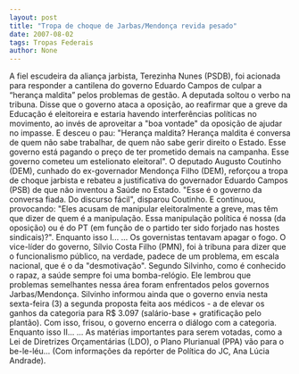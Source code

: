```yaml
---
layout: post
title: "Tropa de choque de Jarbas/Mendonça revida pesado"
date: 2007-08-02
tags: Tropas Federais
author: None
---
```

A fiel escudeira da alian&ccedil;a jarbista, Terezinha Nunes (PSDB), foi acionada para responder a cantilena do governo Eduardo Campos de culpar a &ldquo;heran&ccedil;a maldita&rdquo; pelos problemas de gest&atilde;o. 
A deputada soltou o verbo na tribuna. Disse que o governo ataca a oposi&ccedil;&atilde;o, ao reafirmar que a greve da Educa&ccedil;&atilde;o &eacute; eleitoreira e estaria havendo interfer&ecirc;ncias pol&iacute;ticas no movimento, ao inv&eacute;s de aproveitar a &quot;boa vontade&quot; da oposi&ccedil;&atilde;o de ajudar no impasse. 
E desceu o pau: &quot;Heran&ccedil;a maldita? Heran&ccedil;a maldita &eacute; conversa de quem n&atilde;o sabe trabalhar, de quem n&atilde;o sabe gerir direito o Estado. Esse governo est&aacute; pagando o pre&ccedil;o de ter prometido demais na campanha. Esse governo cometeu um estelionato eleitoral&quot;. 
O deputado Augusto Coutinho (DEM), cunhado do ex-governador Mendon&ccedil;a Filho (DEM), refor&ccedil;ou a tropa de choque jarbista e rebateu a justificativa do governador Eduardo Campos (PSB) de que n&atilde;o inventou a Sa&uacute;de no Estado.
&quot;Esse &eacute; o governo da conversa fiada. Do discurso f&aacute;cil&quot;, disparou Coutinho. E continuou, provocando: &quot;Eles acusam de manipular eleitoralmente a greve, mas t&ecirc;m que dizer de quem &eacute; a manipula&ccedil;&atilde;o. Essa manipula&ccedil;&atilde;o pol&iacute;tica &eacute; nossa (da oposi&ccedil;&atilde;o) ou &eacute; do PT (em fun&ccedil;&atilde;o de o partido ter sido forjado nas hostes sindicais)?&quot;. 
Enquanto isso I...
... Os governistas tentavam apagar o fogo. O vice-l&iacute;der do governo, S&iacute;lvio Costa Filho (PMN), foi &agrave; tribuna para dizer que o funcionalismo p&uacute;blico, na verdade, padece de um problema, em escala nacional, que &eacute; o da &quot;desmotiva&ccedil;&atilde;o&quot;. Segundo Silvinho, como &eacute; conhecido o rapaz, a sa&uacute;de sempre foi uma bomba-rel&oacute;gio. Ele lembrou que problemas semelhantes nessa &aacute;rea foram enfrentados pelos governos Jarbas/Mendon&ccedil;a. 
Silvinho informou ainda que o governo envia nesta sexta-feira (3) a segunda proposta feita aos m&eacute;dicos - a de elevar os ganhos da categoria para R$ 3.097 (sal&aacute;rio-base + gratifica&ccedil;&atilde;o pelo plant&atilde;o). Com isso, frisou, o governo encerra o di&aacute;logo com a categoria.
Enquanto isso II...
... As mat&eacute;rias importantes para serem votadas, como a Lei de Diretrizes Or&ccedil;ament&aacute;rias (LDO), o Plano Plurianual (PPA) v&atilde;o para o be-le-l&eacute;u...
(Com informa&ccedil;&otilde;es da rep&oacute;rter de Pol&iacute;tica do JC, Ana L&uacute;cia Andrade). 